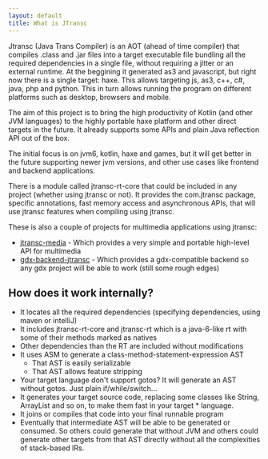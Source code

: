 ```yaml
---
layout: default
title: What is JTransc
---
```


Jtransc (Java Trans Compiler) is an AOT (ahead of time compiler) that compiles .class and .jar files into a target executable file bundling all the required dependencies in a single file, without requiring a jitter or an external runtime. At the beggining it generated as3 and javascript, but right now there is a single target: haxe. This allows targeting js, as3, c++, c#, java, php and python. This in turn allows running the program on different platforms such as desktop, browsers and mobile.

The aim of this project is to bring the high productivity of Kotlin (and other JVM languages) to the highly portable haxe platform and other direct targets in the future. It already supports some APIs and plain Java reflection API out of the box.

The initial focus is on jvm6, kotlin, haxe and games, but it will get better in the future supporting newer jvm versions, and other use cases like frontend and backend applications.

There is a module called jtransc-rt-core that could be included in any project (whether using jtransc or not). It provides the com.jtransc package, specific annotations, fast memory access and asynchronous APIs, that will use jtransc features when compiling using jtransc.

These is also a couple of projects for multimedia applications using jtransc:

* [jtransc-media](/libraries/jtransc-media) - Which provides a very simple and portable high-level API for multimedia
* [gdx-backend-jtransc](/libraries/jtransc-media) - Which provides a gdx-compatible backend so any gdx project will be able to work (still some rough edges)

## How does it work internally?

* It locates all the required dependencies (specifying dependencies, using maven or intelliJ)
* It includes jtransc-rt-core and jtransc-rt which is a java-6-like rt with some of their methods marked as natives
* Other dependencies than the RT are included without modifications
* It uses ASM to generate a class-method-statement-expression AST
  * That AST is easily serializable
  * That AST allows feature stripping
* Your target language don't support gotos? It will generate an AST without gotos. Just plain if/while/switch...
* It generates your target source code, replacing some classes like String, ArrayList and so on, to make them fast in your target * language.
* It joins or compiles that code into your final runnable program
* Eventually that intermediate AST will be able to be generated or consumed. So others could generate that without JVM and others could generate other targets from that AST directly without all the complexities of stack-based IRs.
